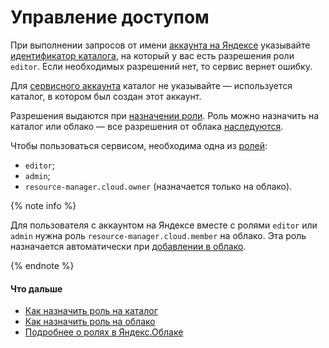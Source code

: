 # Управление доступом

При выполнении запросов от имени [аккаунта на Яндексе](../iam/concepts/index.md#passport) указывайте [идентификатор каталога](../resource-manager/operations/folder/get-id.md), на который у вас есть разрешения роли `editor`. Если необходимых разрешений нет, то сервис вернет ошибку.

Для [сервисного аккаунта](../iam/concepts/users/service-accounts.md) каталог не указывайте — используется каталог, в котором был создан этот аккаунт.

Разрешения выдаются при [назначении роли](../iam/operations/roles/grant.md). Роль можно назначить на каталог или облако — все разрешения от облака [наследуются](../resource-manager/concepts/resources-hierarchy.md#access-rights-inheritance).

Чтобы пользоваться сервисом, необходима одна из [ролей](../iam/concepts/access-control/roles.md):

* `editor`;
* `admin`;
* `resource-manager.cloud.owner` (назначается только на облако).

{% note info %}

Для пользователя с аккаунтом на Яндексе вместе с ролями `editor` или `admin` нужна роль `resource-manager.cloud.member` на облако. Эта роль назначается автоматически при [добавлении в облако](../iam/operations/users/create.md).

{% endnote %}

#### Что дальше

* [Как назначить роль на каталог](../resource-manager/operations/folder/set-access-bindings.md)
* [Как назначить роль на облако](../resource-manager/operations/cloud/set-access-bindings.md)
* [Подробнее о ролях в Яндекс.Облаке](../iam/concepts/access-control/roles.md)